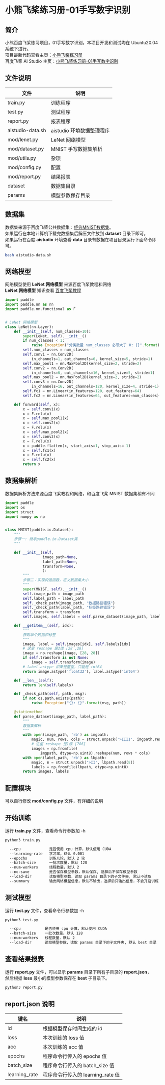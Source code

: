 # 小熊飞桨练习册-01手写数字识别

## 简介

小熊百度飞桨练习项目，01手写数字识别，本项目开发和测试均在 Ubuntu20.04 系统下进行。  
项目最新代码查看主页：[小熊飞桨练习册](https://gitee.com/cnhemiya/paddle-workbook)  
百度飞桨 AI Studio 主页：[小熊飞桨练习册-01手写数字识别](https://aistudio.baidu.com/aistudio/projectdetail/3796241)

## 文件说明

|文件|说明|
|--|--|
|train.py|训练程序|
|test.py|测试程序|
|report.py|报表程序|
|aistudio-data.sh|aistudio 环境数据整理程序|
|mod/lenet.py|LeNet 网络模型|
|mod/dataset.py|MNIST 手写数据集解析|
|mod/utils.py|杂项|
|mod/config.py|配置|
|mod/report.py|结果报表|
|dataset|数据集目录|
|params|模型参数保存目录|

## 数据集

数据集来源于百度飞桨公共数据集：[经典MNIST数据集](https://aistudio.baidu.com/aistudio/datasetdetail/65)。  
如果运行在本地计算机下载完数据集后解压文件放到 **dataset** 目录下即可。  
如果运行在百度 **aistudio** 环境查看 **data** 目录有数据在项目目录运行下面命令即可。

```bash
bash aistudio-data.sh
```

## 网络模型

网络模型使用 **LeNet 网络模型** 来源百度飞桨教程和网络  
**LeNet 网络模型** 知识查看 [百度飞桨教程](https://www.paddlepaddle.org.cn/tutorials/projectdetail/3106582)

```python
import paddle
import paddle.nn as nn
import paddle.nn.functional as F


# LeNet 网络模型
class LeNet(nn.Layer):
    def __init__(self, num_classes=10):
        super(LeNet, self).__init__()
        if num_classes < 1:
            raise Exception("分类数量 num_classes 必须大于 0: {}".format(num_classes))
        self.num_classes = num_classes
        self.conv1 = nn.Conv2D(
            in_channels=1, out_channels=6, kernel_size=5, stride=1)
        self.max_pool1 = nn.MaxPool2D(kernel_size=2, stride=2)
        self.conv2 = nn.Conv2D(
            in_channels=6, out_channels=16, kernel_size=5, stride=1)
        self.max_pool2 = nn.MaxPool2D(kernel_size=2, stride=2)
        self.conv3 = nn.Conv2D(
            in_channels=16, out_channels=120, kernel_size=4, stride=1)
        self.fc1 = nn.Linear(in_features=120, out_features=64)
        self.fc2 = nn.Linear(in_features=64, out_features=num_classes)

    def forward(self, x):
        x = self.conv1(x)
        x = F.relu(x)
        x = self.max_pool1(x)
        x = self.conv2(x)
        x = F.relu(x)
        x = self.max_pool2(x)
        x = self.conv3(x)
        x = F.relu(x)
        x = paddle.flatten(x, start_axis=1, stop_axis=-1)
        x = self.fc1(x)
        x = F.relu(x)
        x = self.fc2(x)
        return x
```

## 数据集解析

数据集解析方法来源百度飞桨教程和网络，和百度飞桨 MNIST 数据集稍有不同

```python
import paddle
import os
import struct
import numpy as np


class MNIST(paddle.io.Dataset):
    """
    步骤一: 继承paddle.io.Dataset类
    """

    def __init__(self,
                 image_path=None,
                 label_path=None,
                 transform=None,
                 ):
        """
        步骤二：实现构造函数，定义数据集大小
        """
        super(MNIST, self).__init__()
        self.image_path = image_path
        self.label_path = label_path
        self._check_path(image_path, "数据路径错误")
        self._check_path(label_path, "标签路径错误")
        self.transform = transform
        self.images, self.labels = self.parse_dataset(image_path, label_path)

    def __getitem__(self, idx):
        """
        获取单个数据和标签
        """
        image, label = self.images[idx], self.labels[idx]
        # 这里 reshape 是2维 [28 ,28]
        image = np.reshape(image, [28, 28])
        if self.transform is not None:
            image = self.transform(image)
        # label.astype 如果是整型，只能是 int64
        return image.astype('float32'), label.astype('int64')

    def __len__(self):
        return len(self.labels)

    def _check_path(self, path, msg):
        if not os.path.exists(path):
            raise Exception("{}: {}".format(msg, path))

    @staticmethod
    def parse_dataset(image_path, label_path):
        """
        数据集解析
        """
        with open(image_path, 'rb') as imgpath:
            magic, num, rows, cols = struct.unpack('>IIII', imgpath.read(16))
            # 这里 reshape 是1维 [786]
            images = np.fromfile(
                imgpath, dtype=np.uint8).reshape(num, rows * cols)
        with open(label_path, 'rb') as lbpath:
            magic, n = struct.unpack('>II', lbpath.read(8))
            labels = np.fromfile(lbpath, dtype=np.uint8)
        return images, labels
```

## 配置模块

可以自行修改 **mod/config.py** 文件，有详细的说明

## 开始训练

运行 **train.py** 文件，查看命令行参数加 -h

```bash
python3 train.py
```

```bash
  --cpu             是否使用 cpu 计算，默认使用 CUDA
  --learning-rate   学习率，默认 0.001
  --epochs          训练几轮，默认 2 轮
  --batch-size      一批次数量，默认 128
  --num-workers     线程数量，默认 2
  --no-save         是否保存模型参数，默认保存, 选择后不保存模型参数
  --load-dir        读取模型参数，读取 params 目录下的子文件夹, 默认不读取
  --summary         输出网络模型信息，默认不输出，选择后只输出信息，不会开启训练
```

## 测试模型

运行 **test.py** 文件，查看命令行参数加 -h

```bash
python3 test.py
```

```bash
  --cpu           是否使用 cpu 计算，默认使用 CUDA
  --batch-size    一批次数量，默认 128
  --num-workers   线程数量，默认 2
  --load-dir      读取模型参数，读取 params 目录下的子文件夹, 默认 best 目录
```

## 查看结果报表

运行 **report.py** 文件，可以显示 **params** 目录下所有子目录的 **report.json**，  
然后根据 **loss** 最小的模型参数保存在 **best** 子目录下。

```bash
python3 report.py
```

## report.json 说明

|键名|说明|
|--|--|
|id|根据模型保存时间生成的 id|
|loss|本次训练的 loss 值|
|acc|本次训练的 acc 值|
|epochs|程序命令行传入的 epochs 值|
|batch_size|程序命令行传入的 batch_size 值|
|learning_rate|程序命令行传入的 learning_rate 值|
